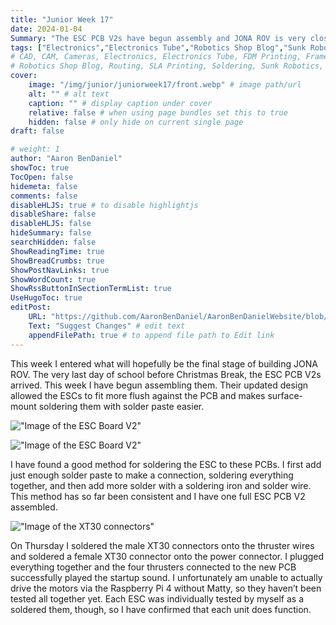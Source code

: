 ```yaml
---
title: "Junior Week 17"
date: 2024-01-04
Summary: "The ESC PCB V2s have begun assembly and JONA ROV is very close to being fully functional!"
tags: ["Electronics","Electronics Tube","Robotics Shop Blog","Sunk Robotics","Soldering"]
# CAD, CAM, Cameras, Electronics, Electronics Tube, FDM Printing, Frame, General CAD, Laser Cutting, Manufacturing, Milling, Miscellaneous, PCB Design,
# Robotics Shop Blog, Routing, SLA Printing, Soldering, Sunk Robotics, WAter-Jet Cutting, Watts Water Plaque
cover:
    image: "/img/junior/juniorweek17/front.webp" # image path/url
    alt: "" # alt text
    caption: "" # display caption under cover
    relative: false # when using page bundles set this to true
    hidden: false # only hide on current single page
draft: false

# weight: 1
author: "Aaron BenDaniel"
showToc: true
TocOpen: false
hidemeta: false
comments: false
disableHLJS: true # to disable highlightjs
disableShare: false
disableHLJS: false
hideSummary: false
searchHidden: false
ShowReadingTime: true
ShowBreadCrumbs: true
ShowPostNavLinks: true
ShowWordCount: true
ShowRssButtonInSectionTermList: true
UseHugoToc: true
editPost:
    URL: "https://github.com/AaronBenDaniel/AaronBenDanielWebsite/blob/main/content"
    Text: "Suggest Changes" # edit text
    appendFilePath: true # to append file path to Edit link
---
```


This week I entered what will hopefully be the final stage of building JONA ROV. The very last day of school before Christmas Break, the ESC PCB V2s arrived. This week I have begun assembling them. Their updated design allowed the ESCs to fit more flush against the PCB and makes surface-mount soldering them with solder paste easier.

!["Image of the ESC Board V2"](/img/junior/juniorweek17/down.webp)

!["Image of the ESC Board V2"](/img/junior/juniorweek17/back.webp)

I have found a good method for soldering the ESC to these PCBs. I first add just enough solder paste to make a connection, soldering everything together, and then add more solder with a soldering iron and solder wire. This method has so far been consistent and I have one full ESC PCB V2 assembled.

!["Image of the XT30 connectors"](/img/junior/juniorweek17/wires.webp)

On Thursday I soldered the male XT30 connectors onto the thruster wires and soldered a female XT30 connector onto the power connector. I plugged everything together and the four thrusters connected to the new PCB successfully played the startup sound. I unfortunately am unable to actually drive the motors via the Raspberry Pi 4 without Matty, so they haven’t been tested all together yet. Each ESC was individually tested by myself as a soldered them, though, so I have confirmed that each unit does function.